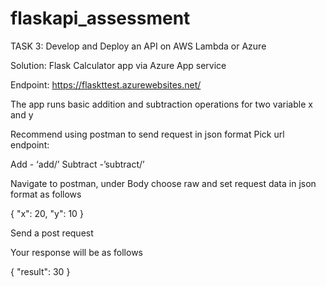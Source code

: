 # flaskapi_assessment
TASK 3: Develop and Deploy an API on AWS Lambda or Azure

Solution: Flask Calculator app via Azure App service


Endpoint: https://flaskttest.azurewebsites.net/

The app runs basic addition and subtraction operations for two variable x and y

Recommend using postman to send request in json format
Pick url endpoint:

Add - ‘add/’
Subtract -’subtract/’

Navigate to postman, under Body choose raw and set request data in json format as follows

{
 "x": 20,
 "y": 10
}

Send  a post request

Your response will be as follows

{
   "result": 30
}
